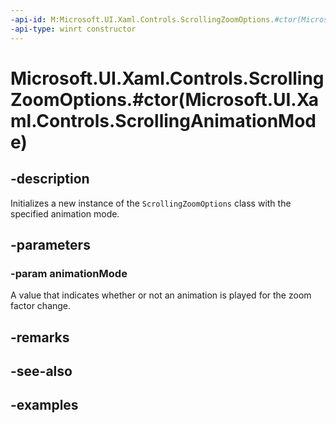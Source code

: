 ```yaml
---
-api-id: M:Microsoft.UI.Xaml.Controls.ScrollingZoomOptions.#ctor(Microsoft.UI.Xaml.Controls.ScrollingAnimationMode)
-api-type: winrt constructor
---
```


# Microsoft.UI.Xaml.Controls.ScrollingZoomOptions.#ctor(Microsoft.UI.Xaml.Controls.ScrollingAnimationMode)

<!--
public ScrollingZoomOptions (Microsoft.UI.Xaml.Controls.ScrollingAnimationMode animationMode);
-->

## -description

Initializes a new instance of the `ScrollingZoomOptions` class with the specified animation mode.

## -parameters

### -param animationMode

A value that indicates whether or not an animation is played for the zoom factor change.

## -remarks

## -see-also

## -examples
